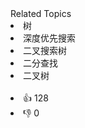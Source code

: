 <div><div>Related Topics</div><div><li>树</li><li>深度优先搜索</li><li>二叉搜索树</li><li>二分查找</li><li>二叉树</li></div></div><br><div><li>👍 128</li><li>👎 0</li></div>